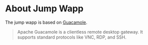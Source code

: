 # About Jump Wapp

The jump wapp is based on [Guacamole](https://guacamole.apache.org/).

> Apache Guacamole is a clientless remote desktop gateway. It supports standard protocols like VNC, RDP, and SSH.

